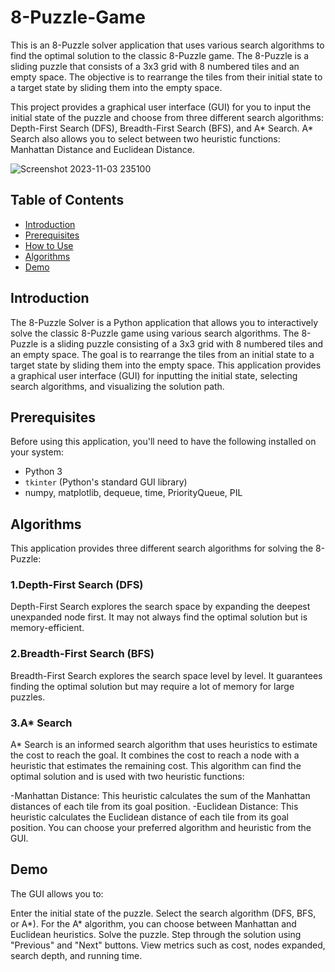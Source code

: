 # 8-Puzzle-Game
This is an 8-Puzzle solver application that uses various search algorithms to find the optimal solution to the classic 8-Puzzle game. The 8-Puzzle is a sliding puzzle that consists of a 3x3 grid with 8 numbered tiles and an empty space. The objective is to rearrange the tiles from their initial state to a target state by sliding them into the empty space.

This project provides a graphical user interface (GUI) for you to input the initial state of the puzzle and choose from three different search algorithms: Depth-First Search (DFS), Breadth-First Search (BFS), and A* Search. A* Search also allows you to select between two heuristic functions: Manhattan Distance and Euclidean Distance.

![Screenshot 2023-11-03 235100](https://github.com/SaadElDine/8-Puzzle-Game/assets/113860522/df5adddd-a916-4d21-b459-bbac0e804edd)

## Table of Contents

- [Introduction](#introduction)
- [Prerequisites](#prerequisites)
- [How to Use](#how-to-use)
- [Algorithms](#algorithms)
- [Demo](#demo)

## Introduction

The 8-Puzzle Solver is a Python application that allows you to interactively solve the classic 8-Puzzle game using various search algorithms. The 8-Puzzle is a sliding puzzle consisting of a 3x3 grid with 8 numbered tiles and an empty space. The goal is to rearrange the tiles from an initial state to a target state by sliding them into the empty space. This application provides a graphical user interface (GUI) for inputting the initial state, selecting search algorithms, and visualizing the solution path.

## Prerequisites

Before using this application, you'll need to have the following installed on your system:

- Python 3
- `tkinter` (Python's standard GUI library)
- numpy, matplotlib, dequeue, time, PriorityQueue, PIL

## Algorithms

This application provides three different search algorithms for solving the 8-Puzzle:

### 1.Depth-First Search (DFS)
Depth-First Search explores the search space by expanding the deepest unexpanded node first. It may not always find the optimal solution but is memory-efficient.

### 2.Breadth-First Search (BFS)
Breadth-First Search explores the search space level by level. It guarantees finding the optimal solution but may require a lot of memory for large puzzles.

### 3.A* Search
A* Search is an informed search algorithm that uses heuristics to estimate the cost to reach the goal. It combines the cost to reach a node with a heuristic that estimates the remaining cost. This algorithm can find the optimal solution and is used with two heuristic functions:

-Manhattan Distance: This heuristic calculates the sum of the Manhattan distances of each tile from its goal position.
-Euclidean Distance: This heuristic calculates the Euclidean distance of each tile from its goal position.
You can choose your preferred algorithm and heuristic from the GUI.

## Demo
The GUI allows you to:

Enter the initial state of the puzzle.
Select the search algorithm (DFS, BFS, or A*).
For the A* algorithm, you can choose between Manhattan and Euclidean heuristics.
Solve the puzzle.
Step through the solution using "Previous" and "Next" buttons.
View metrics such as cost, nodes expanded, search depth, and running time.



